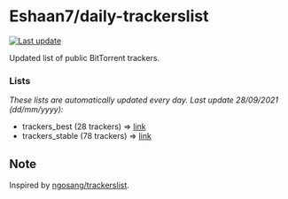 
# Eshaan7/daily-trackerslist 

[![Last update](https://img.shields.io/badge/Last%20update-28/09/2021-blue.svg)](#)

Updated list of public BitTorrent trackers.

### Lists
*These lists are automatically updated every day. Last update 28/09/2021 (_dd/mm/yyyy_):*

* trackers_best (28 trackers) => [link](https://raw.githubusercontent.com/eshaan7/daily-trackerslist/master/trackers_best.txt)
* trackers_stable (78 trackers) => [link](https://raw.githubusercontent.com/eshaan7/daily-trackerslist/master/trackers_stable.txt)

## Note

Inspired by [ngosang/trackerslist](https://github.com/ngosang/trackerslist).
